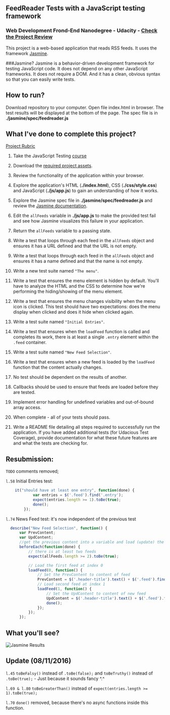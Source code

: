 ## FeedReader Tests with a JavaScript testing framework
### Web Development Frond-End Nanodegree - Udacity  - [Check the Project Review](https://review.udacity.com/#!/reviews/265287/shared)

This project is a web-based application that reads RSS feeds. It uses the framework [Jasmine](http://jasmine.github.io/).

###Jasmine?
Jasmine is a behavior-driven development framework for testing JavaScript code. It does not depend on any other JavaScript frameworks. It does not require a DOM. And it has a clean, obvious syntax so that you can easily write tests. 

## How to run?

Download repository to your computer. Open file index.html in browser. The test results will be displayed at the bottom of the page.
The spec file is in **./jasmine/spec/feedreader.js**

## What I've done to complete this project?

[Project Rubric](https://review.udacity.com/#!/projects/3442558598/rubric)

1. Take the JavaScript Testing [course](https://www.udacity.com/course/ud549)
2. Download the [required project assets](http://github.com/udacity/frontend-nanodegree-feedreader).
3. Review the functionality of the application within your browser.
4. Explore the application's HTML (**./index.html**), CSS (**./css/style.css**) and JavaScript (**./js/app.js**) to gain an understanding of how it works.
5. Explore the Jasmine spec file in **./jasmine/spec/feedreader.js** and review the [Jasmine documentation](http://jasmine.github.io).
6. Edit the `allFeeds` variable in **./js/app.js** to make the provided test fail and see how Jasmine visualizes this failure in your application.
7. Return the `allFeeds` variable to a passing state.


8. Write a test that loops through each feed in the `allFeeds` object and ensures it has a URL defined and that the URL is not empty.
9. Write a test that loops through each feed in the `allFeeds` object and ensures it has a name defined and that the name is not empty.
10. Write a new test suite named `"The menu"`.
11. Write a test that ensures the menu element is hidden by default. You'll have to analyze the HTML and the CSS to determine how we're performing the hiding/showing of the menu element.
12. Write a test that ensures the menu changes visibility when the menu icon is clicked. This test should have two expectations: does the menu display when clicked and does it hide when clicked again.
13. Write a test suite named `"Initial Entries"`.
14. Write a test that ensures when the `loadFeed` function is called and completes its work, there is at least a single `.entry` element within the `.feed` container.
15. Write a test suite named `"New Feed Selection"`.
16. Write a test that ensures when a new feed is loaded by the `loadFeed` function that the content actually changes.
17. No test should be dependent on the results of another.
18. Callbacks should be used to ensure that feeds are loaded before they are tested.
19. Implement error handling for undefined variables and out-of-bound array access.
20. When complete - all of your tests should pass.
21. Write a README file detailing all steps required to successfully run the application. If you have added additional tests (for Udacious Test Coverage),  provide documentation for what these future features are and what the tests are checking for.

## Resubmission:
`TODO` comments removed;

`l.58` Initial Entries test:
```javascript
    it("should have at least one entry", function(done) {
            var entries = $('.feed').find('.entry');
            expect(entries.length >= 1).toBe(true);
            done();
        });
```
`l.74` News Feed test:
 it's now independent of the previous test
```javascript
  describe("New Feed Selection", function() {
      var PrevContent;
      var UpdContent;
      //get the previous content into a variable and load (update) the new content
      beforeEach(function(done) {
          // there is at least two feeds
          expect(allFeeds.length >= 2).toBe(true);

          // Load the first feed at index 0
          loadFeed(0, function() {
              // Set the PrevContent to content of feed
              PrevContent = $('.header-title').text() + $('.feed').find('.entry').text().replace(/ +/g, " ")
              // Load second feed at index 1
              loadFeed(1, function() {
                  // Set the UpdContent to content of new feed
                  UpdContent = $('.header-title').text() + $('.feed').find('.entry').text().replace(/ +/g, " ");
                  done();
              });
          });
      });
``` 

## What you'll see?
![Jasmine Results](https://inesarmadabras.github.io/feedreaderTests/result.png "Jasmine Results")

## Update (08/11/2016)
`l.45` `toBeFalsy()` instead of `.toBe(false);` and  `toBeTruthy()` instead of `.toBe(true);` - Just because it sounds fancy ^.^

`l.69 & l.80`  `toBeGreaterThan()` instead of `expect(entries.length >= 1).toBe(true);`

`l.70` `done()` removed, because there's no async functions inside this function.

